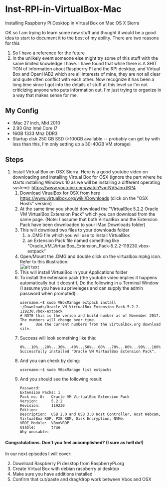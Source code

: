 # Inst-RPI-in-VirtualBox-Mac
Installing Raspberry Pi Desktop in Virtual Box on Mac OS X Sierra

OK so I am trying to learn some new stuff and thought it would be a good idea to start to document it to the best of my ability.
There are two reasons for this
1)  So I have a reference for the future
2)  In the unlikely event someone else might try some of this stuff with the same limited knowledge I have.
I have found that while there is A SHIT TON of information about Raspberry PI and the RPI desktop, and Virtual Box and OpenHAB2 which are all interests of mine, they are not all clear and quite often conflict with each other.  Now recognize it has been a long time since I got into the details of stuff at this level so I'm not criticizing anyone who puts information out.  I'm just trying to organize in a way that makes sense for me.

## My Config
* iMac 27 inch, Mid 2010
* 2.93 Ghz Intel Core I7
* 16GB 1333 Mhz DDR3
* Startup disk 250 GB SSD (>100GB available -- probably can get by with less than this, I'm only setting up a 30-40GB VM storage)

## Steps
1. Install Virtual Box on OSX Sierra.  Here is a good youtube video on downloading and installing Virtual Box for OSX (ignore the part where he starts installing Windows 10 as we will be installing a different operating system):  https://www.youtube.com/watch?v=rNV5JmxtKP4 
    1. Download VirualBox for OSX from here https://www.virtualbox.org/wiki/Downloads  (click on the "OSX Hosts" version)
    2. At the same time you should download the "VirtualBox 5.2.2 Oracle VM VirtualBox Extension Pack" which you can download from the same page. (Note: I assume that both VirtualBox and the Extension Pack have been downloaded to your iMac Downloads folder)
    3. This will download two files to your downloads folder
        1. a .DMG file which you will use to install VirtualBox
        2. an Extension Pack file named something like "Oracle_VM_VirtualBox_Extension_Pack-5.2.2-119230.vbox-extpack"
    4. Open/Mount the .DMG and double click on the virtualbox.mpkg icon.  Refer to this illustration:  
    ![alt text](http://sites.miis.edu/kb/files/2012/06/VB-02.png "Virtual Box Installation")
    4. This will install VirtualBox in your Applications folder
    5. To install the extension pack (the youtube video implies it happens automatically but it doesnt!), Do the following in a Terminal Window (I assume you have su priveleges and can supply the admin password when prompted):
        ```
        username:~$ sudo VBoxManage extpack install ~/Downloads/Oracle_VM_VirtualBox_Extension_Pack-5.2.2-119230.vbox-extpack
        # NOTE this is the verion and build number as of November 2017.  The numbers will change over time.  
        #      Use the current numbers from the virtualbox.org download site.
        ```
    6. Success will look something like this:
        ```
        0%...10%...20%...30%...40%...50%...60%...70%...80%...90%...100%
        Successfully installed "Oracle VM VirtualBox Extension Pack".
        ```
    7. And you can check by doing:
        ```
        username:~$ sudo VBoxManage list extpacks
        ```
    8. And you should see the following result: 
         ```
        Password:
        Extension Packs: 1
        Pack no. 0:   Oracle VM VirtualBox Extension Pack
        Version:      5.2.2
        Revision:     119230
        Edition:      
        Description:  USB 2.0 and USB 3.0 Host Controller, Host Webcam, VirtualBox RDP, PXE ROM, Disk Encryption, NVMe.
        VRDE Module:  VBoxVRDP
        Usable:       true 
        Why unusable: 
        ```
####  Congratulations. Don't you feel accomplished? (I sure as hell do!)
In our next episodes I will cover:
        
2. Download Raspberry Pi desktop from RaspberryPi.org
3. Create Virtual Box with debian raspberry pi desktop
4. Make sure you have additions installed 
5. Confirm that cut/paste and drag/drop work between Vbox and OSX
